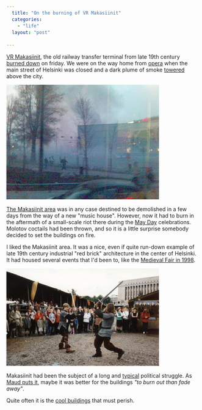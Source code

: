 ```yaml
---
  title: "On the burning of VR Makasiinit"
  categories: 
    - "life"
  layout: "post"

---
```

[VR Makasiinit][2], the old railway transfer terminal from late 19th century [burned down][3] on friday. We were on the way home from [opera][4] when the main street of Helsinki was closed and a dark plume of smoke [towered][5] above the city.

![Smoke-filled center of Helsinki](/files/VR_Makasiinit_on_fire.jpg)

[The Makasiinit area][10] was in any case destined to be demolished in a few days from the way of a new "music house". However, now it had to burn in the aftermath of a small-scale riot there during the [May Day][9] celebrations. Molotov coctails had been thrown, and so it is a little surprise somebody decided to set the buildings on fire.

I liked the Makasiinit area. It was a nice, even if quite run-down example of late 19th century industrial "red brick" architecture in the center of Helsinki. It had housed several events that I'd been to, like the [Medieval Fair in 1998][6].

![Harmaasudet fighting display in 1998. Photo by Noora Hirvonen](/files/Falkenberg_ja_Bergius.jpg)

Makasiinit had been the subject of a long and [typical][7] political struggle. As [Maud puts it][8], maybe it was better for the buildings _"to burn out than fade away"_.

Quite often it is the [cool buildings][1] that must perish.

[1]: http://bergie.iki.fi/blog/2004-05-26-000/
[2]: http://www.kangastus.org/makasiinit/
[3]: http://www.hs.fi/kaupunki/artikkeli/Poliisi+edistynyt+makasiinien+palon+tutkinnassa/1135219791677
[4]: http://en.wikipedia.org/wiki/The_Abduction_from_the_Seraglio
[5]: http://bergie.iki.fi/moblog/2006-05-05-1146856203
[6]: http://www.greywolves.org/kuvat/Keskiaikaiset_Karnevaalit-98.html
[7]: http://bergie.iki.fi/blog/historical_helsinki-malmi_airport_threatened/
[8]: http://kalimera-athina.blogspot.com/2006/05/rip-makasiinit.html
[9]: http://en.wikipedia.org/wiki/May_Day
[10]: http://maps.google.com/?ll=60.173527,24.936358&spn=0.002519,0.007435&t=h&om=1